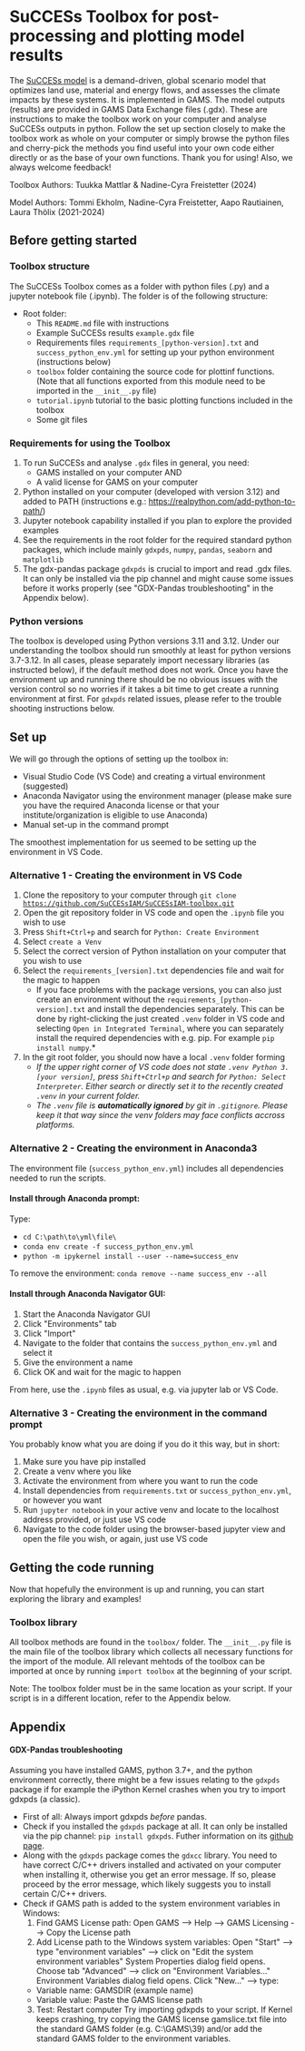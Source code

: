 # SuCCESs Toolbox for post-processing and plotting model results

The [SuCCESs model](https://github.com/SuCCESsIAM) is a demand-driven, global scenario model that optimizes land use, material and energy flows, and assesses the climate impacts by these systems. It is implemented in GAMS. The model outputs (results) are provided in GAMS Data Exchange files (.gdx). These are instructions to make the toolbox work on your computer and analyse SuCCESs outputs in python. Follow the set up section closely to make the toolbox work as whole on your computer or simply browse the python files and cherry-pick the methods you find useful into your own code either directly or as the base of your own functions. Thank you for using! Also, we always welcome feedback!

Toolbox Authors: Tuukka Mattlar & Nadine-Cyra Freistetter (2024) 

Model Authors: Tommi Ekholm, Nadine-Cyra Freistetter, Aapo Rautiainen, Laura Thölix (2021-2024)


## Before getting started


### Toolbox structure
The SuCCESs Toolbox comes as a folder with python files (.py) and a jupyter notebook file (.ipynb). The folder is of the following structure:
* Root folder:
    * This `README.md` file with instructions
    * Example SuCCESs results `example.gdx` file
    * Requirements files `requirements_[python-version].txt` and `success_python_env.yml` for setting up your python environment (instructions below)
    * `toolbox` folder containing the source code for plottinf functions. (Note that all functions exported from this module need to be imported in the `__init__.py` file)
    * `tutorial.ipynb` tutorial to the basic plotting functions included in the toolbox
    * Some git files



### Requirements for using the Toolbox
1. To run SuCCESs and analyse `.gdx` files in general, you need:
    * GAMS installed on your computer AND
    * A valid license for GAMS on your computer
2. Python installed on your computer (developed with version 3.12) and added to PATH (instructions e.g.: https://realpython.com/add-python-to-path/)
3. Jupyter notebook capability installed if you plan to explore the provided examples
4. See the requirements in the root folder for the required standard python packages, which include mainly `gdxpds`, `numpy`, `pandas`, `seaborn` and `matplotlib`
5. The gdx-pandas package `gdxpds` is crucial to import and read .gdx files. It can only be installed via the pip channel and might cause some issues before it works properly (see "GDX-Pandas troubleshooting" in the Appendix below).


### Python versions
The toolbox is developed using Python versions 3.11 and 3.12. Under our understanding the toolbox should run smoothly at least for python versions 3.7-3.12. In all cases, please separately import necessary libraries (as instructed below), if the default method does not work. Once you have the environment up and running there should be no obvious issues with the version control so no worries if it takes a bit time to get create a running environment at first. For `gdxpds` related issues, please refer to the trouble shooting instructions below.


## Set up

We will go through the options of setting up the toolbox in:
* Visual Studio Code (VS Code) and creating a virtual environment (suggested)
* Anaconda Navigator using the environment manager (please make sure you have the required Anaconda license or that your institute/organization is eligible to use Anaconda)
* Manual set-up in the command prompt

The smoothest implementation for us seemed to be setting up the environment in VS Code.



### Alternative 1 - Creating the environment in VS Code
1. Clone the repository to your computer through <code>git clone https://github.com/SuCCESsIAM/SuCCESsIAM-toolbox.git </code>
2. Open the git repository folder in VS code and open the `.ipynb` file you wish to use
3. Press `Shift+Ctrl+p` and search for `Python: Create Environment`
4. Select `create a Venv`
5. Select the correct version of Python installation on your computer that you wish to use
6. Select the `requirements_[version].txt` dependencies file and wait for the magic to happen
    * If you face problems with the package versions, you can also just create an environment without the `requirements_[python-version].txt` and install the dependencies separately. This can be done by right-clicking the just created `.venv` folder in VS code and selecting `Open in Integrated Terminal`, where you can separately install the required dependencies with e.g. pip. For example `pip install numpy`.*
7. In the git root folder, you should now have a local `.venv` folder forming
    * *If the upper right corner of VS code does not state `.venv Python 3.[your version]`, press `Shift+Ctrl+p` and search for `Python: Select Interpreter`. Either search or directly set it to the recently created `.venv` in your current folder.*
    * *The `.venv` file is **automatically ignored** by git in `.gitignore`. Please keep it that way since the venv folders may face conflicts accross platforms.*




### Alternative 2 - Creating the environment in Anaconda3
The environment file (`success_python_env.yml`) includes all dependencies needed to run the scripts.

#### Install through Anaconda prompt:
Type:

* `cd C:\path\to\yml\file\`
* `conda env create -f success_python_env.yml`
* `python -m ipykernel install --user --name=success_env`


To remove the environment:
`conda remove --name success_env --all`

#### Install through Anaconda Navigator GUI:
1. Start the Anaconda Navigator GUI
2. Click "Environments" tab
3. Click "Import"
4. Navigate to the folder that contains the `success_python_env.yml` and select it
5. Give the environment a name
6. Click OK and wait for the magic to happen

From here, use the `.ipynb` files as usual, e.g. via jupyter lab or VS Code.



### Alternative 3 - Creating the environment in the command prompt
You probably know what you are doing if you do it this way, but in short:
1. Make sure you have pip installed
2. Create a venv where you like
3. Activate the environment from where you want to run the code
4. Install dependencies from `requirements.txt` or `success_python_env.yml`, or however you want
6. Run `jupyter notebook` in your active venv and locate to the localhost address provided, or just use VS code
7. Navigate to the code folder using the browser-based jupyter view and open the file you wish, or again, just use VS code





## Getting the code running
Now that hopefully the environment is up and running, you can start exploring the library and examples!

### Toolbox library
All toolbox methods are found in the `toolbox/` folder. The `__init__.py` file is the main file of the toolbox library which collects all necessary functions for the import of the module. 
All relevant mehtods of the toolbox can be imported at once by running `import toolbox` at the beginning of your script.

Note: The toolbox folder must be in the same location as your script. If your script is in a different location, refer to the Appendix below.



## Appendix


#### GDX-Pandas troubleshooting 
Assuming you have installed GAMS, python 3.7+, and the python environment correctly, there might be a few issues relating to the `gdxpds` package if for example the iPython Kernel crashes when you try to import gdxpds (a classic).
* First of all: Always import gdxpds _before_ pandas.
* Check if you installed the `gdxpds` package at all. It can only be installed via the pip channel: `pip install gdxpds`. Futher information on its [github page](https://github.com/NREL/gdx-pandas).
* Along with the `gdxpds` package comes the `gdxcc` library. You need to have correct C/C++ drivers installed and activated on your computer when installing it, otherwise you  get an error message. If so, please proceed by the error message, which likely suggests you to install certain C/C++ drivers.
* Check if GAMS path is added to the system environment variables in Windows:
    1. Find GAMS License path:
    Open GAMS --> Help --> GAMS Licensing --> Copy the License path
    2. Add License path to the Windows system variables:
    Open "Start" --> type "environment variables" --> click on "Edit the system environment variables"
    System Properties dialog field opens.
    Choose tab "Advanced" --> click on "Environment Variables..."
    Environment Variables dialog field opens.
    Click "New..." --> type:
    - Variable name: GAMSDIR  (example name)
    - Variable value: Paste the GAMS license path
    3. Test:
    Restart computer
    Try importing gdxpds to your script.
    If Kernel keeps crashing, try copying the GAMS license gamslice.txt file into the standard GAMS folder (e.g. C:\GAMS\39)
    and/or add the standard GAMS folder to the environment variables.





